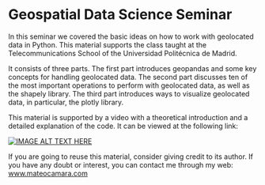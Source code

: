 # Geospatial Data Science Seminar

In this seminar we covered the basic ideas on how to work with geolocated data in Python. This material supports the class taught at the Telecommunications School of the Universidad Politécnica de Madrid. 

It consists of three parts. The first part introduces geopandas and some key concepts for handling geolocated data. The second part discusses ten of the most important operations to perform with geolocated data, as well as the shapely library. The third part introduces ways to visualize geolocated data, in particular, the plotly library.

This material is supported by a video with a theoretical introduction and a detailed explanation of the code. It can be viewed at the following link:

[![IMAGE ALT TEXT HERE](https://img.youtube.com/vi/Jp7Zdt4pCrw/0.jpg)](https://www.youtube.com/watch?v=Jp7Zdt4pCrw)

If you are going to reuse this material, consider giving credit to its author. If you have any doubt or interest, you can contact me through my web: www.mateocamara.com
